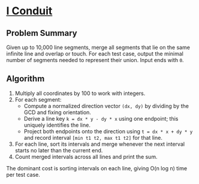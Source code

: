 # [I Conduit](https://www.spoj.com/problems/CONDUIT/)

## Problem Summary
Given up to 10,000 line segments, merge all segments that lie on the same infinite line and overlap or touch. For each test case, output the minimal number of segments needed to represent their union. Input ends with `0`.

## Algorithm
1. Multiply all coordinates by 100 to work with integers.
2. For each segment:
   - Compute a normalized direction vector `(dx, dy)` by dividing by the GCD and fixing orientation.
   - Derive a line key `k = dx * y - dy * x` using one endpoint; this uniquely identifies the line.
   - Project both endpoints onto the direction using `t = dx * x + dy * y` and record interval `[min t1 t2, max t1 t2]` for that line.
3. For each line, sort its intervals and merge whenever the next interval starts no later than the current end.
4. Count merged intervals across all lines and print the sum.

The dominant cost is sorting intervals on each line, giving O(n log n) time per test case.
